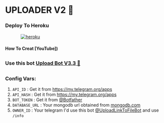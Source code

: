 # UPLOADER V2 🚀
  


### Deploy To Heroku

  ㅤ ㅤ   ㅤ <a href="https://dashboard.heroku.com/new?template=https://github.com/saichandan181/url-uploader.git"><img alt="heroku" src="https://img.shields.io/badge/-Deploy%20To%20Heroku-purple?style=for-the-badge&logo=heroku&logoColor=white"/></a> 


#### How To Creat [YouTube])

##

### Use this bot [Upload Bot V3.3 🚀]()

##

### Config Vars:

1. `API_ID` : Get it from https://my.telegram.org/apps 
2. `API_HASH` : Get it from https://my.telegram.org/apps
3. `BOT_TOKEN` : Get it from [@Botfather](https://t.me/botfather)
4. `DATABASE_URL` : Your mongodb url obtained from [mongodb.com](https://www.mongodb.com)
5. `OWNER_ID` : Your telegram I'd use this bot [@UploadLinkToFileBot](https://telegram.dog/UploadLinkToFileBot) and use `/info`





